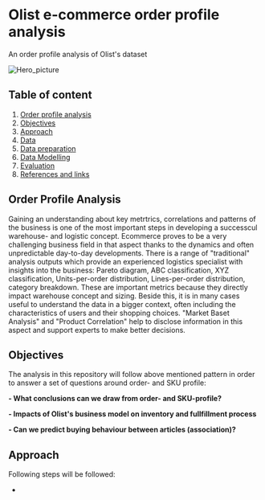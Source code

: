 # Olist e-commerce order profile analysis
An order profile analysis of Olist's dataset

![Hero_picture](https://cdn.pixabay.com/photo/2016/03/23/07/57/receipt-1274307_960_720.jpg)

## Table of content
1. [Order profile analysis](#business_understanding)
2. [Objectives](#objectives)
3. [Approach](#approach)
4. [Data](#data)
5. [Data preparation](#preparation)
6. [Data Modelling](#modelling)
7. [Evaluation](#evaluation)
8. [References and links](#references)

## Order Profile Analysis <a name="business_understanding"></a>
Gaining an understanding about key metrtrics, correlations and patterns of the business is one of the most important steps in developing a successcul warehouse- and logistic concept. Ecommerce proves to be a very challenging business field in that aspect thanks to the dynamics and often unpredictable day-to-day developments. There is a range of "traditional" analysis outputs which provide an experienced logistics specialist with insights into the business: Pareto diagram, ABC classification, XYZ classification, Units-per-order distribution, Lines-per-order distribution, category breakdown. These are important metrics because they directly impact warehouse concept and sizing. Beside this, it is in many cases useful to understand the data in a bigger context, often including the characteristics of users and their shopping choices. "Market Baset Analysis" and "Product Correlation" help to disclose information in this aspect and support experts to make better decisions.

## Objectives <a name="objectives"></a>
The analysis in this repository will follow above mentioned pattern in order to answer a set of questions around order- and SKU profile:

**- What conclusions can we draw from order- and SKU-profile?**

**- Impacts of Olist's business model on inventory and fullfillment process**

**- Can we predict buying behaviour between articles (association)?**


## Approach <a name="approach"></a>
Following steps will be followed:

- 









